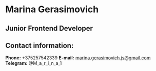 # Marina Gerasimovich

## Junior Frontend Developer

## Contact information:
**Phone:** +375257542339
**E-mail:** marina.gerasimovich.js@gmail.com
**Telegram:** @M_a_r_i_n_a_1 